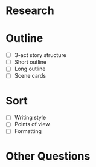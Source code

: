 # Research

# Outline
- [ ] 3-act story structure
- [ ] Short outline
- [ ] Long outline
- [ ] Scene cards

# Sort
- [ ] Writing style
- [ ] Points of view
- [ ] Formatting

# Other Questions